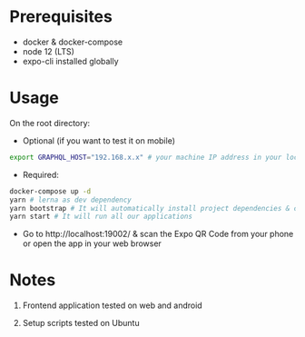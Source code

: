 # Prerequisites

- docker & docker-compose
- node 12 (LTS)
- expo-cli installed globally

# Usage

On the root directory:

- Optional (if you want to test it on mobile)

```sh
export GRAPHQL_HOST="192.168.x.x" # your machine IP address in your localnetwork
```

- Required:

```sh
docker-compose up -d
yarn # lerna as dev dependency
yarn bootstrap # It will automatically install project dependencies & create schemas
yarn start # It will run all our applications
```

- Go to http://localhost:19002/ & scan the Expo QR Code from your phone or open the app in your web browser

# Notes

1. Frontend application tested on web and android

2. Setup scripts tested on Ubuntu
